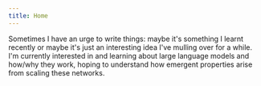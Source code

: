 ```yaml
---
title: Home
---
```


<!-- [<img src="https://simpleicons.org/icons/github.svg" style="max-width:15%;min-width:40px;float:right;" alt="Github repo" />](https://github.com/yihui/hugo-xmin) -->

Sometimes I have an urge to write things: maybe it's something I learnt recently or maybe it's just an interesting idea I've mulling over for a while. I'm currently interested in and learning about large language models and how/why they work, hoping to understand how emergent properties arise from scaling these networks.

